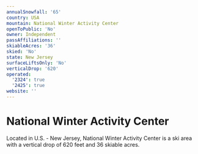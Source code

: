 ```yaml
---
annualSnowfall: '65'
country: USA
mountain: National Winter Activity Center
openToPublic: 'No'
owner: Independent
passAffiliations: ''
skiableAcres: '36'
skied: 'No'
state: New Jersey
surfaceLiftsOnly: 'No'
verticalDrop: '620'
operated:
  '2324': true
  '2425': true
website: ''
---
```



# National Winter Activity Center

Located in U.S. - New Jersey, National Winter Activity Center is a ski area with a vertical drop of 620 feet and 36 skiable acres.

